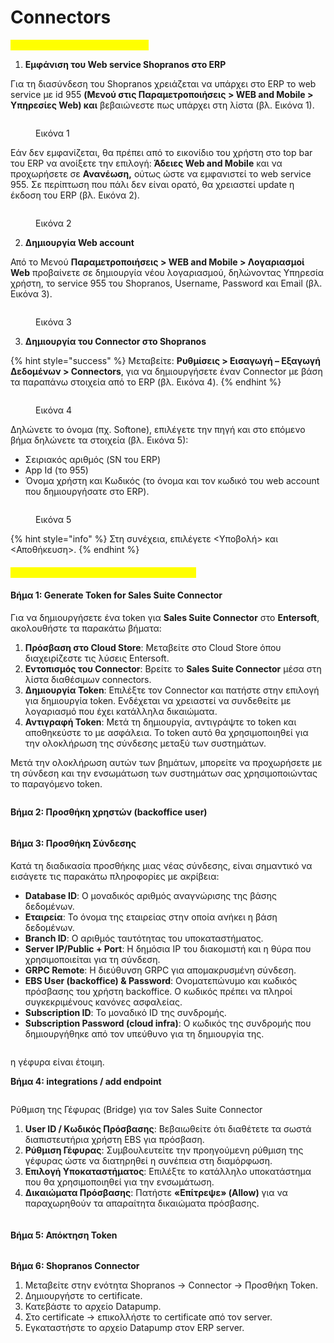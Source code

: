# Connectors

<mark style="color:yellow;">**ΔΙΑΣΥΝΔΕΣΗ ERP-SHOPRANOS**</mark>

1. **Εμφάνιση  του Web service Shopranos στο ERP**

Για τη διασύνδεση του Shopranos χρειάζεται να υπάρχει στο ERP το web service με id 955 **(Μενού στις Παραμετροποιήσεις > WEB and Mobile > Υπηρεσίες Web) και** βεβαιώνεστε πως υπάρχει στη λίστα (βλ. Εικόνα 1).

<figure><img src="../../.gitbook/assets/web service.png" alt=""><figcaption><p>Εικόνα 1</p></figcaption></figure>

Εάν δεν εμφανίζεται, θα πρέπει από το εικονίδιο του χρήστη στο top bar του ERP να ανοίξετε την επιλογή: **Άδειες Web and Mobile** και να προχωρήσετε σε **Ανανέωση,** ούτως ώστε να εμφανιστεί το web service 955. Σε περίπτωση που πάλι δεν είναι ορατό, θα χρειαστεί update η έκδοση του ERP (βλ. Εικόνα 2).

<figure><img src="../../.gitbook/assets/web_acount.png" alt=""><figcaption><p>Εικόνα 2</p></figcaption></figure>



2. **Δημιουργία Web account**

Από το Μενού **Παραμετροποιήσεις > WEB and Mobile > Λογαριασμοί Web** προβαίνετε σε δημιουργία νέου λογαριασμού, δηλώνοντας Υπηρεσία χρήστη, το service 955 του Shopranos, Username, Password και Email (βλ. Εικόνα 3).

<figure><img src="../../.gitbook/assets/web_acount (1).png" alt=""><figcaption><p>Εικόνα 3</p></figcaption></figure>



3. **Δημιουργία του Connector στο Shopranos**

{% hint style="success" %}
Μεταβείτε: **Ρυθμίσεις > Εισαγωγή – Εξαγωγή Δεδομένων > Connectors**, για να δημιουργήσετε έναν Connector με βάση τα παραπάνω στοιχεία από το ERP (βλ. Εικόνα 4).
{% endhint %}

<figure><img src="../../.gitbook/assets/ScreenHunter 1007.png" alt=""><figcaption><p>Εικόνα 4</p></figcaption></figure>

Δηλώνετε το όνομα (πχ. Softone), επιλέγετε την πηγή και στο επόμενο βήμα δηλώνετε τα στοιχεία (βλ. Εικόνα 5):

* Σειριακός αριθμός (SN του ERP)
* App Id (το 955)
* Όνομα χρήστη και Κωδικός (το όνομα και τον κωδικό του web account που δημιουργήσατε στο ERP).

<figure><img src="../../.gitbook/assets/ScreenHunter 1009.png" alt=""><figcaption><p>Εικόνα 5</p></figcaption></figure>

{% hint style="info" %}
Στη συνέχεια, επιλέγετε <Υποβολή> και <Αποθήκευση>.
{% endhint %}

#### <mark style="color:yellow;">Entersoft Connector for Softone Sales Suite</mark>

#### Βήμα 1: Generate Token for Sales Suite Connector

Για να δημιουργήσετε ένα token για  **Sales Suite Connector** στο **Entersoft**, ακολουθήστε τα παρακάτω βήματα:

1. **Πρόσβαση στο Cloud Store**: Μεταβείτε στο Cloud Store όπου διαχειρίζεστε τις λύσεις Entersoft.
2. **Εντοπισμός του Connector**: Βρείτε το **Sales Suite Connector** μέσα στη λίστα διαθέσιμων connectors.
3. **Δημιουργία Token**: Επιλέξτε τον Connector και πατήστε στην επιλογή για δημιουργία token. Ενδέχεται να χρειαστεί να συνδεθείτε με λογαριασμό που έχει κατάλληλα δικαιώματα.
4. **Αντιγραφή Token**: Μετά τη δημιουργία, αντιγράψτε το token και αποθηκεύστε το με ασφάλεια. Το token αυτό θα χρησιμοποιηθεί για την ολοκλήρωση της σύνδεσης μεταξύ των συστημάτων.

Μετά την ολοκλήρωση αυτών των βημάτων, μπορείτε να προχωρήσετε με τη σύνδεση και την ενσωμάτωση των συστημάτων σας χρησιμοποιώντας το παραγόμενο token.

<figure><img src="../../.gitbook/assets/image (5).png" alt=""><figcaption></figcaption></figure>

**Βήμα 2: Προσθήκη χρηστών (backoffice user)**

<figure><img src="../../.gitbook/assets/image (6).png" alt=""><figcaption></figcaption></figure>

#### Βήμα 3: Προσθήκη Σύνδεσης

Κατά τη διαδικασία προσθήκης μιας νέας σύνδεσης, είναι σημαντικό να εισάγετε τις παρακάτω πληροφορίες με ακρίβεια:

* **Database ID**: Ο μοναδικός αριθμός αναγνώρισης της βάσης δεδομένων.
* **Εταιρεία**: Το όνομα της εταιρείας στην οποία ανήκει η βάση δεδομένων.
* **Branch ID**: Ο αριθμός ταυτότητας του υποκαταστήματος.
* **Server IP/Public + Port**: Η δημόσια IP του διακομιστή και η θύρα που χρησιμοποιείται για τη σύνδεση.
* **GRPC Remote**: Η διεύθυνση GRPC για απομακρυσμένη σύνδεση.
* **EBS User (backoffice) & Password**: Ονοματεπώνυμο και κωδικός πρόσβασης του χρήστη backoffice. Ο κωδικός πρέπει να πληροί συγκεκριμένους κανόνες ασφαλείας.
* **Subscription ID**: Το μοναδικό ID της συνδρομής.
* **Subscription Password (cloud infra)**: Ο κωδικός της συνδρομής που δημιουργήθηκε από τον υπεύθυνο για τη δημιουργία της.

<figure><img src="../../.gitbook/assets/image (7).png" alt=""><figcaption></figcaption></figure>

η γέφυρα είναι έτοιμη.

**Βήμα 4: integrations / add endpoint**

<figure><img src="../../.gitbook/assets/image (8).png" alt=""><figcaption></figcaption></figure>

Ρύθμιση της Γέφυρας (Bridge) για τον Sales Suite Connector

1. **User ID / Κωδικός Πρόσβασης**: Βεβαιωθείτε ότι διαθέτετε τα σωστά διαπιστευτήρια χρήστη EBS για πρόσβαση.
2. **Ρύθμιση Γέφυρας**: Συμβουλευτείτε την προηγούμενη ρύθμιση της γέφυρας ώστε να διατηρηθεί η συνέπεια στη διαμόρφωση.
3. **Επιλογή Υποκαταστήματος**: Επιλέξτε το κατάλληλο υποκατάστημα που θα χρησιμοποιηθεί για την ενσωμάτωση.
4. **Δικαιώματα Πρόσβασης**: Πατήστε **«Επίτρεψε» (Allow)** για να παραχωρηθούν τα απαραίτητα δικαιώματα πρόσβασης.

<figure><img src="../../.gitbook/assets/image (9).png" alt=""><figcaption></figcaption></figure>

#### Βήμα 5: Απόκτηση Token

<figure><img src="../../.gitbook/assets/image (10).png" alt=""><figcaption></figcaption></figure>

**Βήμα 6: Shopranos Connector**

1. Μεταβείτε στην ενότητα Shopranos -> Connector -> Προσθήκη Token.
2. Δημιουργήστε το certificate.
3. Κατεβάστε το αρχείο Datapump.
4. Στο certificate -> επικολλήστε το certificate από τον server.
5. Εγκαταστήστε το αρχείο Datapump στον ERP server.
